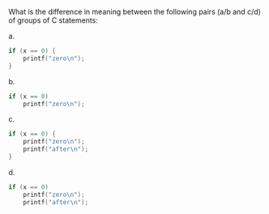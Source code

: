What is the difference in meaning between the following pairs (a/b and c/d) of groups of C statements: 

a. 
```c
if (x == 0) {
    printf("zero\n");
}
```

b. 
```c
if (x == 0)
    printf("zero\n");
```
c. 
```c
if (x == 0) {
    printf("zero\n");
    printf("after\n");
}
```
d. 
```c
if (x == 0)
    printf("zero\n");
    printf("after\n");
```